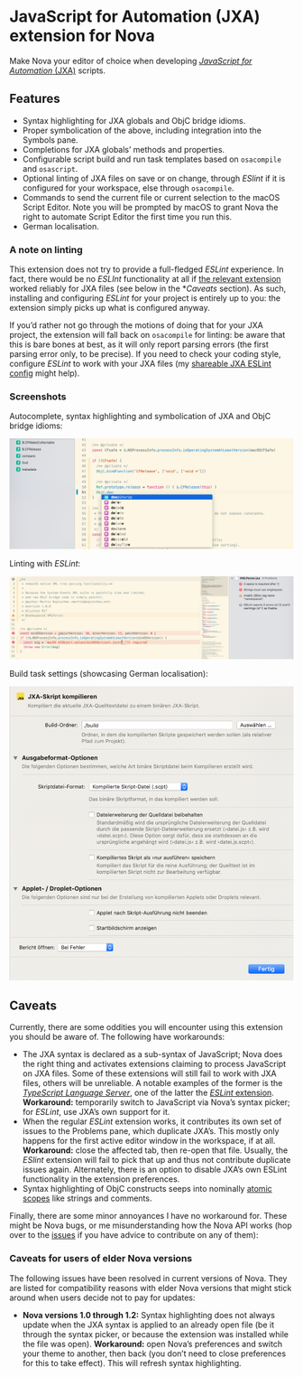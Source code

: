 # JavaScript for Automation (JXA) extension for Nova

Make Nova your editor of choice when developing [_JavaScript for Automation_ (JXA)](https://developer.apple.com/library/archive/releasenotes/InterapplicationCommunication/RN-JavaScriptForAutomation/Articles/OSX10-11.html) scripts.

## Features

- Syntax highlighting for JXA globals and ObjC bridge idioms.
- Proper symbolication of the above, including integration into the Symbols pane.
- Completions for JXA globals’ methods and properties.
- Configurable script build and run task templates based on `osacompile` and `osascript`.
- Optional linting of JXA files on save or on change, through _ESlint_ if it is configured for your workspace, else through `osacompile`.
- Commands to send the current file or current selection to the macOS Script Editor. Note you will be prompted by macOS to grant Nova the right to automate Script Editor the first time you run this.
- German localisation.

### A note on linting

This extension does not try to provide a full-fledged _ESLint_ experience. In fact, there would be no _ESLInt_ functionality at all if [the relevant extension](nova://extension/?id=apexskier.eslint) worked reliably for JXA files (see below in the **Caveats* section). As such, installing and configuring _ESLint_ for your project is entirely up to you: the extension simply picks up what is configured anyway.

If you’d rather not go through the motions of doing that for your JXA project, the extension will fall back on `osacompile` for linting: be aware that this is bare bones at best, as it  will only report parsing errors (the first parsing error only, to be precise). If you need to check your coding style, configure _ESLint_ to work with your JXA files (my [shareable JXA ESLint config](https://www.npmjs.com/package/eslint-config-jxa) might help).

### Screenshots

Autocomplete, syntax highlighting and symbolication of JXA and ObjC bridge idioms:

![JXA.nova syntax features](https://raw.githubusercontent.com/kopischke/JXA.nova/main/img/jxa-syntax-features.png "Autocomplete, syntax highlighting and symbolication of JXA and ObjC bridge idioms.")

Linting with _ESLint_:

![JXA.nova linting feature](https://raw.githubusercontent.com/kopischke/JXA.nova/main/img/jxa-linting-feature.png "Linting with ESLint.")

Build task settings (showcasing German localisation):

![JXA,nova build task settings](https://raw.githubusercontent.com/kopischke/JXA.nova/main/img/jxa-task-build-settings.png "Build task settings.")

## Caveats

Currently, there are some oddities you will encounter using this extension you should be aware of. The following have workarounds:

- The JXA syntax is declared as a sub-syntax of JavaScript; Nova does the right thing and activates extensions claiming to process JavaScript on JXA files. Some of these extensions will still fail to work with JXA files, others will be unreliable. A notable examples of the former is the [_TypeScript Language Server_](nova://extension/?id=apexskier.typescript), one of the latter the [_ESLint_ extension](nova://extension/?id=apexskier.eslint). **Workaround:** temporarily switch to JavaScript via Nova’s syntax picker; for _ESLint_, use JXA’s own support for it.
- When the regular _ESLint_ extension works, it contributes its own set of issues to the Problems pane, which duplicate JXA’s. This mostly only happens for the first active editor window in the workspace, if at all. **Workaround:** close the affected tab, then re-open that file. Usually, the _ESlint_ extension will fail to pick that up and thus not contribute duplicate issues again. Alternately, there is an option to disable JXA’s own ESLint functionality in the extension preferences.
- Syntax highlighting of ObjC constructs seeps into nominally [atomic scopes](https://docs.nova.app/syntax-reference/scopes/#atomic-scopes) like strings and comments.

Finally, there are some minor annoyances I have no workaround for. These might be Nova bugs, or me misunderstanding how the Nova API works (hop over to the [issues](https://github.com/kopischke/JXA.nova/issues) if you have advice to contribute on any of them):

### Caveats for users of elder Nova versions

The following issues have been resolved in current versions of Nova. They are listed for compatibility reasons with elder Nova versions that might stick around when users decide not to pay for updates: 
- **Nova versions 1.0 through 1.2:** Syntax highlighting does not always update when the JXA syntax is applied to an already open file (be it through the syntax picker, or because the extension was installed while the file was open). **Workaround:** open Nova’s preferences and switch your theme to another, then back (you don’t need to close preferences for this to take effect). This will refresh syntax highlighting.
